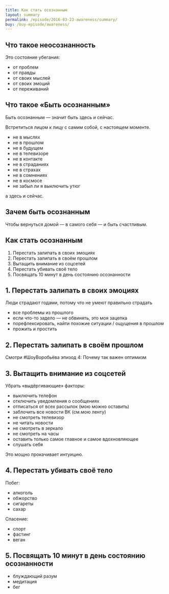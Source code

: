 ```yaml
---
title: Как стать осознанным
layout: summary
permalink: /episode/2016-03-23-awareness/summary/
buy: /buy-episode/awareness/
---
```



## Что такое неосознанность

Это состояние убегания:

- от проблем
- от правды
- от своих мыслей
- от своих эмоций
- от переживаний

## Что такое «Быть осознанным»

Быть осознанным — значит быть здесь и сейчас.

Встретиться лицом к лицу с самим собой, с настоящем моменте.

- не в мыслях
- не в прошлом
- не в будущем
- не в телевизоре
- не в контакте
- не в страданиях
- не в страхах
- не в сомнениях
- не в космосе
- не забыл ли я выключить утюг

а здесь и сейчас.

## Зачем быть осознанным

Чтобы вернуться домой — в самого себя — и быть счастливым.

## Как стать осознанным

1. Перестать залипать в своих эмоциях
2. Перестать залипать в своём прошлом
3. Вытащить внимание из соцсетей
4. Перестать убивать своё тело
5. Посвящать 10 минут в день состоянию осознанности

## 1. Перестать залипать в своих эмоциях

Люди страдают годами, потому что не умеют правильно страдать

- все проблемы из прошлого
- если что-то задело — не обвинять, это моя зацепка
- порефлексировать, найти похожие ситуации / ощущения в прошлом
- прожить и простить

## 2. Перестать залипать в своём прошлом

Смотри #ШоуВоробьёва эпизод 4: Почему так важен оптимизм

## 3. Вытащить внимание из соцсетей

Убрать «выдёргивающие» факторы:

- выключить телефон
- отключить уведомления о сообщениях
- отписаться от всех рассылок (мою можно оставить)
- заблочить все новости ВК (см.мою ленту)
- не смотреть телевизор
- не читать новости
- не смотреть в зеркало
- не смотреть на часы
- оставить только самое главное и самое вдохновляющее
- слушать себя

Это мощно прокачивает интуицию.

## 4. Перестать убивать своё тело

Побег:

- алкоголь
- обжорство
- сигареты
- сахар

Спасение:

- спорт
- фастинг
- веган

## 5. Посвящать 10 минут в день состоянию осознанности

- блуждающий разум
- медитация
- бег
